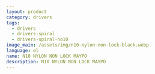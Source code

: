```yaml
---
layout: product
category: drivers
tags:
  - drivers
  - drivers-spiral
  - drivers-spiral-no10
image_main: /assets/img/n10-nylon-non-lock-black.webp
language: el
name: N10 NYLON NON LOCK ΜΑΥΡΟ
description: N10 NYLON NON LOCK ΜΑΥΡΟ
---
```

